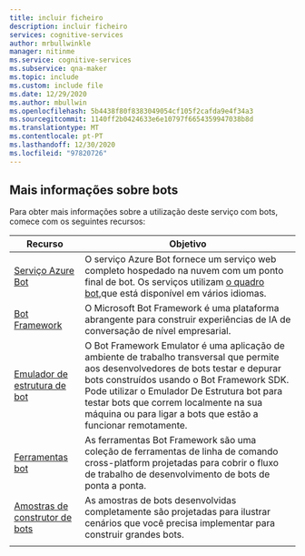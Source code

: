 ```yaml
---
title: incluir ficheiro
description: incluir ficheiro
services: cognitive-services
author: mrbullwinkle
manager: nitinme
ms.service: cognitive-services
ms.subservice: qna-maker
ms.topic: include
ms.custom: include file
ms.date: 12/29/2020
ms.author: mbullwin
ms.openlocfilehash: 5b4438f80f8383049054cf105f2cafda9e4f34a3
ms.sourcegitcommit: 1140ff2b0424633e6e10797f6654359947038b8d
ms.translationtype: MT
ms.contentlocale: pt-PT
ms.lasthandoff: 12/30/2020
ms.locfileid: "97820726"
---
```

## <a name="more-information-about-bots"></a>Mais informações sobre bots

Para obter mais informações sobre a utilização deste serviço com bots, comece com os seguintes recursos:

|Recurso|Objetivo|
|--|--|
|[Serviço Azure Bot](https://dev.botframework.com/)|O serviço Azure Bot fornece um serviço web completo hospedado na nuvem com um ponto final de bot. Os serviços utilizam [o quadro bot,](https://github.com/Microsoft/botframework)que está disponível em vários idiomas.|
|[Bot Framework](https://github.com/Microsoft/botframework)|O Microsoft Bot Framework é uma plataforma abrangente para construir experiências de IA de conversação de nível empresarial.|
|[Emulador de estrutura de bot](https://github.com/Microsoft/botframework#Bot-Framework-Emulator)|O Bot Framework Emulator é uma aplicação de ambiente de trabalho transversal que permite aos desenvolvedores de bots testar e depurar bots construídos usando o Bot Framework SDK. Pode utilizar o Emulador De Estrutura bot para testar bots que correm localmente na sua máquina ou para ligar a bots que estão a funcionar remotamente.|
|[Ferramentas bot](https://github.com/Microsoft/botbuilder-tools)|As ferramentas Bot Framework são uma coleção de ferramentas de linha de comando cross-platform projetadas para cobrir o fluxo de trabalho de desenvolvimento de bots de ponta a ponta. |
|[Amostras de construtor de bots](https://github.com/Microsoft/BotBuilder-Samples)|As amostras de bots desenvolvidas completamente são projetadas para ilustrar cenários que você precisa implementar para construir grandes bots.|
|||
